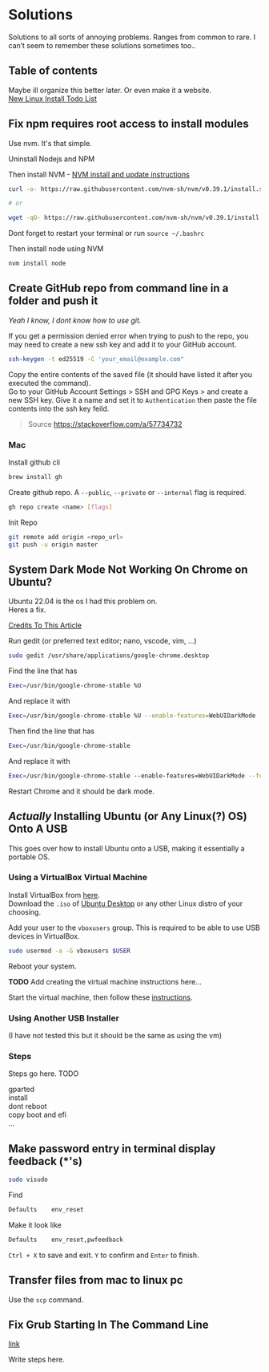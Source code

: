 # Solutions

Solutions to all sorts of annoying problems. Ranges from common to rare. I can’t seem to remember these solutions sometimes too..

## Table of contents

Maybe ill organize this better later. Or even make it a website.  
[New Linux Install Todo List](./newlinuxinstall.md)

## Fix npm requires root access to install modules

Use nvm. It's that simple.  

Uninstall Nodejs and NPM  

Then install NVM - [NVM install and update instructions](https://github.com/nvm-sh/nvm#installing-and-updating)  

```bash
curl -o- https://raw.githubusercontent.com/nvm-sh/nvm/v0.39.1/install.sh | bash

# or

wget -qO- https://raw.githubusercontent.com/nvm-sh/nvm/v0.39.1/install.sh | bash
```

Dont forget to restart your terminal or run `source ~/.bashrc`  

Then install node using NVM

```bash
nvm install node
```

## Create GitHub repo from command line in a folder and push it

_Yeah I know, I dont know how to use git._  

If you get a permission denied error when trying to push to the repo, you may need to create a new ssh key and add it to your GitHub account.

```bash
ssh-keygen -t ed25519 -C 'your_email@example.com"
```

Copy the entire contents of the saved file (it should have listed it after you executed the command).  
Go to your GitHub Account Settings > SSH and GPG Keys > and create a new SSH key. Give it a name and set it to `Authentication` then paste the file contents into the ssh key feild.
> Source <https://stackoverflow.com/a/57734732>  

### Mac

Install github cli

```bash
brew install gh
```

Create github repo. A `--public`, `--private` or `--internal` flag is required.

```bash
gh repo create <name> [flags]
```

Init Repo

```bash
git remote add origin <repo_url>
git push -u origin master
```

## System Dark Mode Not Working On Chrome on Ubuntu?

Ubuntu 22.04 is the os I had this problem on.  
Heres a fix.

[Credits To This Article](https://dev.to/ankitbrijwasi/enable-dark-mode-in-chrome-on-ubuntu-20na)

Run gedit (or preferred text editor; nano, vscode, vim, ...)

```bash
sudo gedit /usr/share/applications/google-chrome.desktop
```

Find the line that has

```bash
Exec=/usr/bin/google-chrome-stable %U
```

And replace it with

```bash
Exec=/usr/bin/google-chrome-stable %U --enable-features=WebUIDarkMode --force-dark-mode
```

Then find the line that has

```bash
Exec=/usr/bin/google-chrome-stable
```

And replace it with

```bash
Exec=/usr/bin/google-chrome-stable --enable-features=WebUIDarkMode --force-dark-mode
```

Restart Chrome and it should be dark mode.

## _Actually_ Installing Ubuntu (or Any Linux(?) OS) Onto A USB

This goes over how to install Ubuntu onto a USB, making it essentially a portable OS.

### Using a VirtualBox Virtual Machine

Install VirtualBox from [here](https://www.virtualbox.org/wiki/Downloads).  
Download the `.iso` of [Ubuntu Desktop](https://ubuntu.com/download/desktop) or any other Linux distro of your choosing.  

Add your user to the `vboxusers` group. This is required to be able to use USB devices in VirtualBox.

```bash
sudo usermod -a -G vboxusers $USER
```

Reboot your system.

**TODO** Add creating the virtual machine instructions here...

Start the virtual machine, then follow these [instructions](#steps).

### Using Another USB Installer

(I have not tested this but it should be the same as using the vm)

### Steps

Steps go here. TODO

gparted  
install  
dont reboot  
copy boot and efi  
...  

## Make password entry in terminal display feedback (*'s)

```bash
sudo visudo
```

Find

```bash
Defaults    env_reset
```

Make it look like

```bash
Defaults    env_reset,pwfeedback
```

`Ctrl + X` to save and exit. `Y` to confirm and `Enter` to finish.

## Transfer files from mac to linux pc

Use the `scp` command.


## Fix Grub Starting In The Command Line

[link](https://unix.stackexchange.com/a/330852)

Write steps here.

